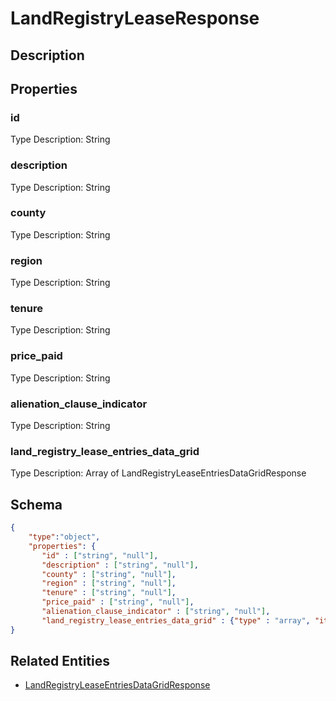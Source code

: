 # LandRegistryLeaseResponse
## Description

## Properties
### id


Type Description: String
### description


Type Description: String
### county


Type Description: String
### region


Type Description: String
### tenure


Type Description: String
### price_paid


Type Description: String
### alienation_clause_indicator


Type Description: String
### land_registry_lease_entries_data_grid


Type Description: Array of LandRegistryLeaseEntriesDataGridResponse

## Schema
```json
{
    "type":"object",
    "properties": {
       "id" : ["string", "null"],
       "description" : ["string", "null"],
       "county" : ["string", "null"],
       "region" : ["string", "null"],
       "tenure" : ["string", "null"],
       "price_paid" : ["string", "null"],
       "alienation_clause_indicator" : ["string", "null"],
       "land_registry_lease_entries_data_grid" : {"type" : "array", "items" : {"$ref" : "/schemas/LandRegistryLeaseEntriesDataGrid"}
}
```

## Related Entities
- [LandRegistryLeaseEntriesDataGridResponse](LandRegistryLeaseEntriesDataGridResponse.md)

